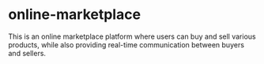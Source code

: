 # online-marketplace
This is  an online marketplace platform where users can buy and sell various products, while also providing real-time communication between buyers and sellers.
